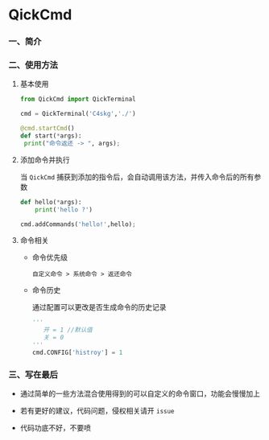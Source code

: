 # QickCmd

### 一、简介



### 二、使用方法

1. 基本使用

   ```python
   from QickCmd import QickTerminal
   
   cmd = QickTerminal('C4skg','./')
   
   @cmd.startCmd()
   def start(*args):
   	print("命令返还 -> ", args);
   ```

2. 添加命令并执行

   当 `QickCmd` 捕获到添加的指令后，会自动调用该方法，并传入命令后的所有参数

   ```python
   def hello(*args):
       print('hello ?')
   
   cmd.addCommands('hello!',hello);
   ```

3. 命令相关

   + 命令优先级

     ` 自定义命令 > 系统命令 > 返还命令 `


   + 命令历史

     通过配置可以更改是否生成命令的历史记录

     ```python
     '''
     	开 = 1 //默认值
     	关 = 0
     '''
     cmd.CONFIG['histroy'] = 1
     ```



### 三、写在最后

+ 通过简单的一些方法混合使用得到的可以自定义的命令窗口，功能会慢慢加上

+ 若有更好的建议，代码问题，侵权相关请开 `issue`
  
+ 代码功底不好，不要喷